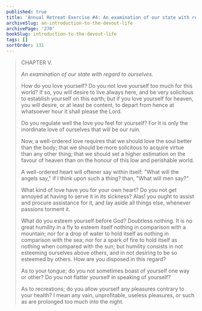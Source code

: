 ```yaml
---
published: true
title: 'Annual Retreat Exercise #4: An examination of our state with regard to ourselves'
archiveSlug: an-introduction-to-the-devout-life
archivePage: '270'
bookSlug: introduction-to-the-devout-life
tags: []
sortOrder: 131
---
```


> CHAPTER V.
>
> *An examination of our state with regard to ourselves.*
>
> How do you love yourself? Do you not love yourself too much for this world? If so, you will desire to live always here, and be very solicitous to establish yourself on this earth; but if you love yourself for heaven, you will desire, or at least be content, to depart from hence at whatsoever hour it shall please the Lord.
>
> Do you regulate well the love you feel for yourself? For it is only the inordinate love of ourselves that will be our ruin.
>
> Now, a well-ordered love requires that we should love the soul better than the body; that we should be more solicitous to acquire virtue than any other thing; that we should set a higher estimation on the favour of heaven than on the honour of this low and perishable world.
>
> A well-ordered heart will oftener say within itself: "What will the angels say," if I think upon such a thing? than, "What will men say?"
>
> What kind of love have you for your own heart? Do you not get annoyed at having to serve it in its sickness? Alas! you ought to assist and procure assistance for it, and lay aside all things else, whenever passions torment it.
>
> What do you esteem yourself before God? Doubtless nothing. It is no great humility in a fly to esteem itself nothing in comparison with a mountain; nor for a drop of water to hold itself as nothing in comparison with the sea; nor for a spark of fire to hold itself as nothing when compared with the sun; but humility consists in not esteeming ourselves above others, and in not desiring to be so esteemed by others. How are you disposed in this regard?
>
> As to your tongue; do you not sometimes boast of yourself one way or other? Do you not flatter yourself in speaking of yourself?
>
> As to recreations; do you allow yourself any pleasures contrary to your health? I mean any vain, unprofitable, useless pleasures, or such as are prolonged too much into the night.

